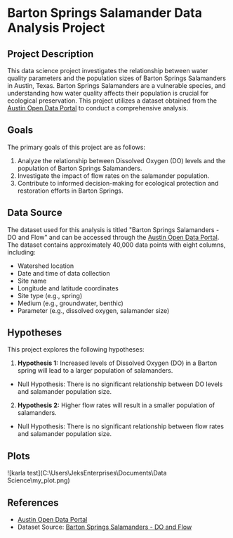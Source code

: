 # Barton Springs Salamander Data Analysis Project

## Project Description
This data science project investigates the relationship between water quality parameters and the population sizes of Barton Springs Salamanders in Austin, Texas. Barton Springs Salamanders are a vulnerable species, and understanding how water quality affects their population is crucial for ecological preservation. This project utilizes a dataset obtained from the [Austin Open Data Portal](http://data.austintexas.gov) to conduct a comprehensive analysis.

## Goals
The primary goals of this project are as follows:
  1. Analyze the relationship between Dissolved Oxygen (DO) levels and the population of Barton Springs Salamanders.
2. Investigate the impact of flow rates on the salamander population.
3. Contribute to informed decision-making for ecological protection and restoration efforts in Barton Springs.

## Data Source
The dataset used for this analysis is titled "Barton Springs Salamanders - DO and Flow" and can be accessed through the [Austin Open Data Portal](https://data.austintexas.gov/Environment/Barton-Springs-Salamanders-DO-and-Flow/pyic-v8yf). The dataset contains approximately 40,000 data points with eight columns, including:
  - Watershed location
- Date and time of data collection
- Site name
- Longitude and latitude coordinates
- Site type (e.g., spring)
- Medium (e.g., groundwater, benthic)
- Parameter (e.g., dissolved oxygen, salamander size)

## Hypotheses
This project explores the following hypotheses:
  1. **Hypothesis 1:** Increased levels of Dissolved Oxygen (DO) in a Barton spring will lead to a larger population of salamanders.
- Null Hypothesis: There is no significant relationship between DO levels and salamander population size.
2. **Hypothesis 2:** Higher flow rates will result in a smaller population of salamanders.
- Null Hypothesis: There is no significant relationship between flow rates and salamander population size.

## Plots
![karla test](C:\Users\JeksEnterprises\Documents\Data Science\my_plot.png)

## References
- [Austin Open Data Portal](http://data.austintexas.gov)
- Dataset Source: [Barton Springs Salamanders - DO and Flow](https://data.austintexas.gov/Environment/Barton-Springs-Salamanders-DO-and-Flow/pyic-v8yf)

